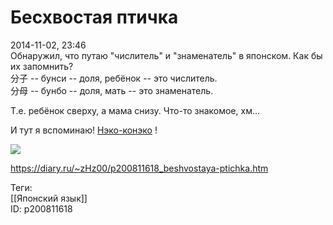 Бесхвостая птичка
==================

   
 2014-11-02, 23:46   
  Обнаружил, что путаю "числитель" и "знаменатель" в японском. Как бы их запомнить?   
 分子 -- бунси -- доля, ребёнок -- это числитель.   
 分母 -- бунбо -- доля, мать -- это знаменатель.   
   
 Т.е. ребёнок сверху, а мама снизу. Что-то знакомое, хм...   
   
 И тут я вспоминаю!  [Нэко-конэко](http://azumanga.wikia.com/wiki/Neco_Coneco)  !   
   
  ![](http://s014.radikal.ru/i329/1411/e7/ceaeb141801b.jpg)    
    
 <https://diary.ru/~zHz00/p200811618_beshvostaya-ptichka.htm>   
   
 Теги:   
 [[Японский язык]]   
 ID: p200811618